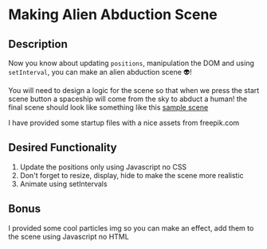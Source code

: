 # Making Alien Abduction Scene

## Description
Now you know about updating `positions`, manipulation the DOM and using `setInterval`, you can make an alien abduction scene 👽!

You will need to design a logic for the scene so that when we press the start scene button a spaceship will come from the sky to abduct a human! the final scene should look like something like this [sample scene](starter-code/img/scene.jpg)

I have provided some startup files with a nice assets from freepik.com

## Desired Functionality

1. Update the positions only using Javascript no CSS
2. Don't forget to resize, display, hide to make the scene more realistic  
3. Animate using setIntervals 

## Bonus 
I provided some cool particles img so you can make an effect, add them to the scene using Javascript no HTML